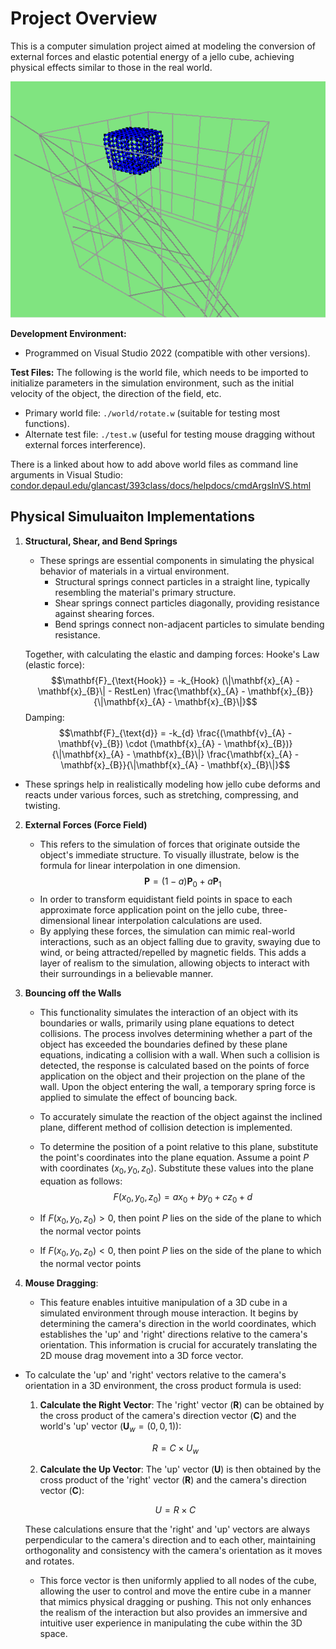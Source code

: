 # Project Overview

This is a computer simulation project aimed at modeling the conversion of external forces and elastic potential energy of a jello cube, achieving physical effects similar to those in the real world.

![Alt text for my GIF](https://github.com/Jonohan/OpenGL_JelloCube_Simulation/blob/main/image/CubeAnime.gif)


**Development Environment:**
- Programmed on Visual Studio 2022 (compatible with other versions).

**Test Files:**
The following is the world file, which needs to be imported to initialize parameters in the simulation environment, such as the initial velocity of the object, the direction of the field, etc.

- Primary world file: `./world/rotate.w` (suitable for testing most functions).
- Alternate test file: `./test.w` (useful for testing mouse dragging without external forces interference).

There is a linked about how to add above world files as command line arguments in Visual Studio:
[condor.depaul.edu/glancast/393class/docs/helpdocs/cmdArgsInVS.html](https://condor.depaul.edu/glancast/393class/docs/helpdocs/cmdArgsInVS.html)

## Physical Simuluaiton Implementations

1. **Structural, Shear, and Bend Springs**
   - These springs are essential components in simulating the physical behavior of materials in a virtual environment. 
	   - Structural springs connect particles in a straight line, typically resembling the material's primary structure. 
	   - Shear springs connect particles diagonally, providing resistance against shearing forces. 
	   - Bend springs connect non-adjacent particles to simulate bending resistance. 
	
	Together, with calculating the elastic and damping forces:
	Hooke's Law (elastic force): $$\mathbf{F}_{\text{Hook}} = -k_{Hook} (\|\mathbf{x}_{A} - \mathbf{x}_{B}\| - RestLen) \frac{\mathbf{x}_{A} - \mathbf{x}_{B}}{\|\mathbf{x}_{A} - \mathbf{x}_{B}\|}$$
	Damping:
	 $$\mathbf{F}_{\text{d}} = -k_{d} \frac{(\mathbf{v}_{A} - \mathbf{v}_{B}) \cdot (\mathbf{x}_{A} - \mathbf{x}_{B})}{\|\mathbf{x}_{A} - \mathbf{x}_{B}\|} \frac{\mathbf{x}_{A} - \mathbf{x}_{B}}{\|\mathbf{x}_{A} - \mathbf{x}_{B}\|}$$
- These springs help in realistically modeling how jello cube deforms and reacts under various forces, such as stretching, compressing, and twisting.

2. **External Forces (Force Field)**
   - This refers to the simulation of forces that originate outside the object's immediate structure. To visually illustrate, below is the formula for linear interpolation in one dimension. 
$$
\mathbf{P} = (1 - a) \mathbf{P}_0 + a \mathbf{P}_1
$$
   - In order to transform equidistant field points in space to each approximate force application point on the jello cube, three-dimensional linear interpolation calculations are used.
   - By applying these forces, the simulation can mimic real-world interactions, such as an object falling due to gravity, swaying due to wind, or being attracted/repelled by magnetic fields. This adds a layer of realism to the simulation, allowing objects to interact with their surroundings in a believable manner.

3. **Bouncing off the Walls**
   - This functionality simulates the interaction of an object with its boundaries or walls, primarily using plane equations to detect collisions. The process involves determining whether a part of the object has exceeded the boundaries defined by these plane equations, indicating a collision with a wall. When such a collision is detected, the response is calculated based on the points of force application on the object and their projection on the plane of the wall. Upon the object entering the wall, a temporary spring force is applied to simulate the effect of bouncing back.
   
   - To accurately simulate the reaction of the object against the inclined plane, different method of collision detection is implemented. 
   - To determine the position of a point relative to this plane, substitute the point's coordinates into the plane equation. Assume a point $P$ with coordinates $(x_0, y_0, z_0)$. Substitute these values into the plane equation as follows: 
   $$F(x_0,y_0,z_0) = ax_0 + by_0 + cz_0 + d $$
	- If $F(x_0,y_0,z_0) > 0$, then point $P$ lies on the side of the plane to which the normal vector points
	- If $F(x_0,y_0,z_0) < 0$, then point $P$ lies on the side of the plane to which the normal vector points
   
4. **Mouse Dragging**: 
   - This feature enables intuitive manipulation of a 3D cube in a simulated environment through mouse interaction. It begins by determining the camera's direction in the world coordinates, which establishes the 'up' and 'right' directions relative to the camera's orientation. This information is crucial for accurately translating the 2D mouse drag movement into a 3D force vector. 
- To calculate the 'up' and 'right' vectors relative to the camera's orientation in a 3D environment, the cross product formula is used:

	1. **Calculate the Right Vector**:
	   The 'right' vector $(\mathbf{R})$ can be obtained by the cross product of the camera's direction vector $(\mathbf{C})$ and the world's 'up' vector $(\mathbf{U}_w = (0, 0, 1))$:
		
	$$
	R = C \times U_w
	$$

	
	2. **Calculate the Up Vector**:
	   The 'up' vector $(\mathbf{U})$ is then obtained by the cross product of the 'right' vector $(\mathbf{R})$ and the camera's direction vector $(\mathbf{C})$:
		
	$$
	U = R \times C
	$$

	
	These calculations ensure that the 'right' and 'up' vectors are always perpendicular to the camera's direction and to each other, maintaining orthogonality and consistency with the camera's orientation as it moves and rotates.

   
   - This force vector is then uniformly applied to all nodes of the cube, allowing the user to control and move the entire cube in a manner that mimics physical dragging or pushing. This not only enhances the realism of the interaction but also provides an immersive and intuitive user experience in manipulating the cube within the 3D space.
